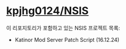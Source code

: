 [kpjhg0124/NSIS](https://github.com/kpjhg0124/NSIS)
=======================================

이 리포지토리가 포함하고 있는 NSIS 프로젝트 목록:

 - Katinor Mod Server Patch Script (16.12.24)